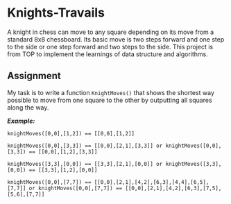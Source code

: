# Knights-Travails

A knight in chess can move to any square depending on its move from a standard 8x8 chessboard. Its basic move is two steps forward and one step to the side or one step forward and two steps to the side. This project is from TOP to implement the learnings of data structure and algorithms.

## Assignment

My task is to write a function `KnightMoves()` that shows the shortest way possible to move from one square to the other by outputting all squares along the way.

**_Example:_**

```
knightMoves([0,0],[1,2]) == [[0,0],[1,2]]

knightMoves([0,0],[3,3]) == [[0,0],[2,1],[3,3]] or knightMoves([0,0],[3,3]) == [[0,0],[1,2],[3,3]]

knightMoves([3,3],[0,0]) == [[3,3],[2,1],[0,0]] or knightMoves([3,3],[0,0]) == [[3,3],[1,2],[0,0]]

knightMoves([0,0],[7,7]) == [[0,0],[2,1],[4,2],[6,3],[4,4],[6,5],[7,7]] or knightMoves([0,0],[7,7]) == [[0,0],[2,1],[4,2],[6,3],[7,5],[5,6],[7,7]]

```
